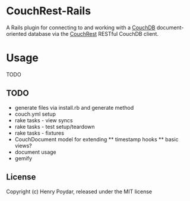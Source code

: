# CouchRest-Rails

A Rails plugin for connecting to and working with a [CouchDB](http://couchdb.apache.org) document-oriented database via the [CouchRest](http://github.com/jchris/couchrest) RESTful CouchDB client.

# Usage

TODO 

## TODO

* generate files via install.rb and generate method
* couch.yml setup
* rake tasks - view syncs
* rake tasks - test setup/teardown
* rake tasks - fixtures
* CouchDocument model for extending
** timestamp hooks
** basic views?
* document usage
* gemify

## License

Copyright (c) Henry Poydar, released under the MIT license
